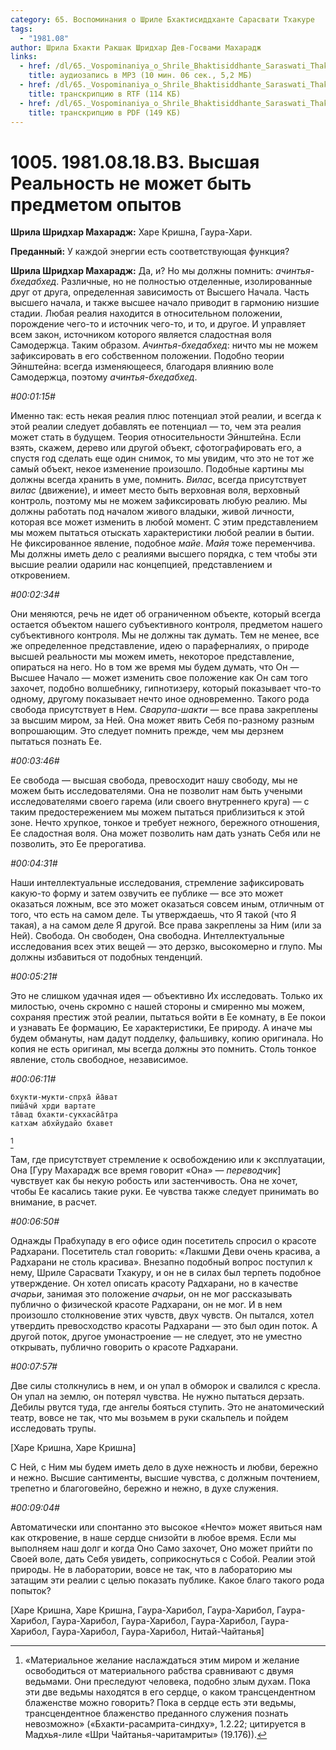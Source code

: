 ```yaml
---
category: 65. Воспоминания о Шриле Бхактисиддханте Сарасвати Тхакуре
tags:
  - "1981.08"
author: Шрила Бхакти Ракшак Шридхар Дев-Госвами Махарадж
links:
  - href: /dl/65._Vospominaniya_o_Shrile_Bhaktisiddhante_Saraswati_Thakure/1005_1981.08.18.B3_SridharMj_Vysshaya_Realnost_ne_mojet_byt_predmetom_opytov.mp3
    title: аудиозапись в MP3 (10 мин. 06 сек., 5,2 МБ)
  - href: /dl/65._Vospominaniya_o_Shrile_Bhaktisiddhante_Saraswati_Thakure/1005_1981.08.18.B3_SridharMj_Vysshaya_Realnost_ne_mojet_byt_predmetom_opytov.rtf
    title: транскрипцию в RTF (114 КБ)
  - href: /dl/65._Vospominaniya_o_Shrile_Bhaktisiddhante_Saraswati_Thakure/1005_1981.08.18.B3_SridharMj_Vysshaya_Realnost_ne_mojet_byt_predmetom_opytov.pdf
    title: транскрипцию в PDF (149 КБ)
---
```


# 1005. 1981.08.18.B3. Высшая Реальность не может быть предметом опытов

**Шрила Шридхар Махарадж:** Харе Кришна, Гаура-Хари.

**Преданный:** У каждой энергии есть соответствующая функция?

**Шрила Шридхар Махарадж:** Да, и? Но мы должны помнить: *ачинтья-бхедабхед*. Различные, но не полностью отделенные, изолированные друг от друга, определенная зависимость от Высшего Начала. Часть высшего начала, и также высшее начало приводит в гармонию низшие стадии. Любая реалия находится в относительном положении, порождение чего-то и источник чего-то, и то, и другое. И управляет всем закон, источником которого является сладостная воля Самодержца. Таким образом. *Ачинтья-бхедабхед*: ничто мы не можем зафиксировать в его собственном положении. Подобно теории Эйнштейна: всегда изменяющееся, благодаря влиянию воле Самодержца, поэтому *ачинтья-бхедабхед*.

*#00:01:15#*

Именно так: есть некая реалия плюс потенциал этой реалии, и всегда к этой реалии следует добавлять ее потенциал — то, чем эта реалия может стать в будущем. Теория относительности Эйнштейна. Если взять, скажем, дерево или другой объект, сфотографировать его, а спустя год сделать еще один снимок, то мы увидим, что это не тот же самый объект, некое изменение произошло. Подобные картины мы должны всегда хранить в уме, помнить. *Вилас*, всегда присутствует *вилас* (движение), и имеет место быть верховная воля, верховный контроль, поэтому мы не можем зафиксировать любую реалию. Мы должны работать под началом живого владыки, живой личности, которая все может изменить в любой момент. С этим представлением мы можем пытаться отыскать характеристики любой реалии в бытии. Не фиксированное явление, подобное *майе*. *Майя* тоже переменчива. Мы должны иметь дело с реалиями высшего порядка, с тем чтобы эти высшие реалии одарили нас концепцией, представлением и откровением.

*#00:02:34#*

Они меняются, речь не идет об ограниченном объекте, который всегда остается объектом нашего субъективного контроля, предметом нашего субъективного контроля. Мы не должны так думать. Тем не менее, все же определенное представление, идею о параферналиях, о природе высшей реальности мы можем иметь, некоторое представление, опираться на него. Но в том же время мы будем думать, что Он — Высшее Начало — может изменить свое положение как Он сам того захочет, подобно волшебнику, гипнотизеру, который показывает что-то одному, другому показывает нечто иное одновременно. Такого рода свобода присутствует в Нем. *Сварупа-шакти* — все права закреплены за высшим миром, за Ней. Она может явить Себя по-разному разным вопрошающим. Это следует помнить прежде, чем мы дерзнем пытаться познать Ее.

*#00:03:46#*

Ее свобода — высшая свобода, превосходит нашу свободу, мы не можем быть исследователями. Она не позволит нам быть учеными исследователями своего гарема (или своего внутреннего круга) — с таким предостережением мы можем пытаться приблизиться к этой зоне. Нечто хрупкое, тонкое и требует нежного, бережного отношения, Ее сладостная воля. Она может позволить нам дать узнать Себя или не позволить, это Ее прерогатива.

*#00:04:31#*

Наши интеллектуальные исследования, стремление зафиксировать какую-то форму и затем озвучить ее публике — все это может оказаться ложным, все это может оказаться совсем иным, отличным от того, что есть на самом деле. Ты утверждаешь, что Я такой (что Я такая), а на самом деле Я другой. Все права закреплены за Ним (или за Ней). Свобода. Он свободен, Она свободна. Интеллектуальные исследования всех этих вещей — это дерзко, высокомерно и глупо. Мы должны избавиться от подобных тенденций.

*#00:05:21#*

Это не слишком удачная идея — объективно Их исследовать. Только их милостью, очень скромно с нашей стороны и смиренно мы можем, сохраняя престиж этой реалии, пытаться войти в Ее комнату, в Ее покои и узнавать Ее формацию, Ее характеристики, Ее природу. А иначе мы будем обмануты, нам дадут подделку, фальшивку, копию оригинала. Но копия не есть оригинал, мы всегда должны это помнить. Столь тонкое явление, столь свободное, независимое.

*#00:06:11#*

    бхукти-мукти-спр̣ха̄ йа̄ват
    пиш́а̄чӣ хр̣ди вартате
    та̄вад бхакти-сукхасйа̄тра
    катхам абхйудайо бхавет
[^_ftn1]

Там, где присутствует стремление к освобождению или к эксплуатации, Она [Гуру Махарадж все время говорит «Она» — *переводчик*] чувствует как бы некую робость или застенчивость. Она не хочет, чтобы Ее касались такие руки. Ее чувства также следует принимать во внимание, в расчет.

*#00:06:50#*

Однажды Прабхупаду в его офисе один посетитель спросил о красоте Радхарани. Посетитель стал говорить: «Лакшми Деви очень красива, а Радхарани не столь красива». Внезапно подобный вопрос поступил к нему, Шриле Сарасвати Тхакуру, и он не в силах был терпеть подобное утверждение. Он хотел описать красоту Радхарани, но в качестве *ачарьи*, занимая это положение *ачарьи*, он не мог рассказывать публично о физической красоте Радхарани, он не мог. И в нем произошло столкновение этих чувств, двух чувств. Он пытался, хотел утвердить превосходство красоты Радхарани — это был один поток. А другой поток, другое умонастроение — не следует, это не уместно открывать, публично говорить о красоте Радхарани.

*#00:07:57#*

Две силы столкнулись в нем, и он упал в обморок и свалился с кресла. Он упал на землю, он потерял чувства. Не нужно пытаться дерзать. Дебилы рвутся туда, где ангелы бояться ступить. Это не анатомический театр, вовсе не так, что мы возьмем в руки скальпель и пойдем исследовать трупы.

[Харе Кришна, Харе Кришна]

С Ней, с Ним мы будем иметь дело в духе нежность и любви, бережно и нежно. Высшие сантименты, высшие чувства, с должным почтением, трепетно и благоговейно, бережно и нежно, в духе служения.

*#00:09:04#*

Автоматически или спонтанно это высокое «Нечто» может явиться нам как откровение, в наше сердце снизойти в любое время. Если мы выполняем наш долг и когда Оно Само захочет, Оно может прийти по Своей воле, дать Себя увидеть, соприкоснуться с Собой. Реалии этой природы. Не в лаборатории, вовсе не так, что в лабораторию мы затащим эти реалии с целью показать публике. Какое благо такого рода попыток?

[Харе Кришна, Харе Кришна, Гаура-Харибол, Гаура-Харибол, Гаура-Харибол, Гаура-Харибол, Гаура-Харибол, Гаура-Харибол, Гаура-Харибол, Гаура-Харибол, Гаура-Харибол, Нитай-Чайтанья]



[^_ftn1]: «Материальное желание наслаждаться этим миром и желание освободиться от материального рабства сравнивают с двумя ведьмами. Они преследуют человека, подобно злым духам. Пока эти две ведьмы находятся в его сердце, о каком трансцендентном блаженстве можно говорить? Пока в сердце есть эти ведьмы, трансцендентное блаженство преданного служения познать невозможно» («Бхакти-расамрита-синдху», 1.2.22; цитируется в Мадхья-лиле «Шри Чайтанья-чаритамриты» (19.176)).

